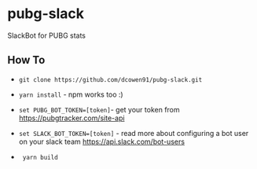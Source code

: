 # pubg-slack
SlackBot for PUBG stats

## How To ##

* `git clone https://github.com/dcowen91/pubg-slack.git`

* `yarn install` - npm works too :)

* `set PUBG_BOT_TOKEN=[token]`- get your token from https://pubgtracker.com/site-api

* `set SLACK_BOT_TOKEN=[token]` - read more about configuring a bot user on your slack team https://api.slack.com/bot-users

* ` yarn build`